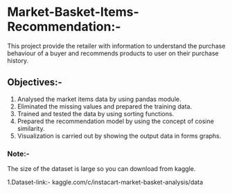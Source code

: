 # Market-Basket-Items-Recommendation:-
This project provide the retailer with information to understand the purchase behaviour of a buyer and recommends
products to user on their purchase history.

## Objectives:-
1. Analysed the market items data by using pandas module.
2. Eliminated the missing values and prepared the training data.
3. Trained and tested the data by using sorting functions.
4. Prepared the recommendation model by using the concept of cosine similarity.
5. Visualization is carried out by showing the output data in forms graphs.

### Note:-
The size of the dataset is large so you can download from kaggle.

1.Dataset-link:-
kaggle.com/c/instacart-market-basket-analysis/data
